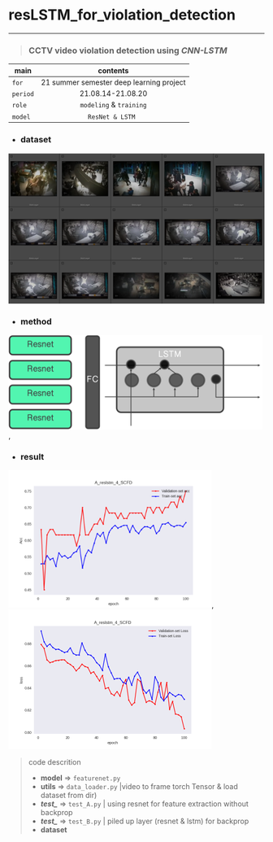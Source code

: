# resLSTM_for_violation_detection
<hr />

>### CCTV video violation detection using *CNN-LSTM*


|main | contents |
|---|:---:|
| `for` | 21 summer semester  deep learning project |
| `period` | 21.08.14-21.08.20 |
| `role` |`modeling` & `training` |
| `model` | `ResNet & LSTM `  |


+ ### dataset 

![dataset preview](/img_result/img/scfd_fight.png "Aihub CCTV Fight")
  
+ ### method 
<img width="500" src="/img_result/img/featurenet_method.png" alt="result" title="Featurenet method">,
>> 

+ ### result

<img width="400" src="/img_result/A_reslstm_SFGD_acc.png" alt="result" title="res Lstm result using SCFD">,
<img width="400" src="/img_result/A_reslstm_SGFD_loss.png" alt="result" title="res Lstm result using SCFD">

>code descrition
> - **model** => `featurenet.py` 
> - **utils** => `data_loader.py` |video to frame torch Tensor & load dataset from dir)
> - ***test_*** => `test_A.py` | using resnet for feature extraction without backprop
> - ***test_*** => `test_B.py` | piled up layer (resnet & lstm) for backprop
> - **dataset**



